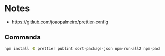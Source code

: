 # Notes

- https://github.com/joaopalmeiro/prettier-config

## Commands

```bash
npm install -D prettier publint sort-package-json npm-run-all2 npm-package-json-lint npm-package-json-lint-config-package
```
